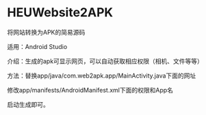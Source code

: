 # HEUWebsite2APK
将网站转换为APK的简易源码

适用：Android Studio

介绍：生成的apk可显示网页，可以自动获取相应权限（相机、文件等等）

方法：替换app/java/com.web2apk.app/MainActivity.java下面的网址

修改app/manifests/AndroidManifest.xml下面的权限和App名

启动生成即可。
